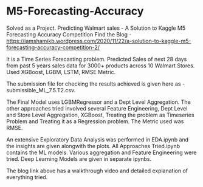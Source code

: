 # M5-Forecasting-Accuracy
Solved as a Project.
Predicting Walmart sales - A Solution to Kaggle M5 Forecasting Accuracy Competition
Find the Blog - https://iamshamikb.wordpress.com/2020/11/22/a-solution-to-kaggle-m5-forecasting-accuracy-competition-2/

It is a Time Series Forecasting problem. Predicted Sales of next 28 days from past 5 years sales data for 3000+ products across 10 Walmart Stores.
Used XGBoost, LGBM, LSTM, RMSE Metric.

The submission file for checking the results achieved is given here as - submissible_ML_7.5.T2.csv.

The Final Model uses LGBMRegressor and a Dept Level Aggregation.
The other approaches tried involved several Feature Engineering, Dept Level and Store Level Aggregation, XGBoost, Treating the problem as Timeseries Problem and Treating it as a Regression problem. 
The Metric used was RMSE.

An extensive Exploratory Data Analysis was performed in EDA.ipynb and the insights are given alongwith the plots.
All Approaches Tried.ipynb contains the ML models. Various aggregation and Feature Engineering were tried.
Deep Learning Models are given in separate ipynbs.

The blog link above has a walkthrough video and detailed explanation of everything tried.
